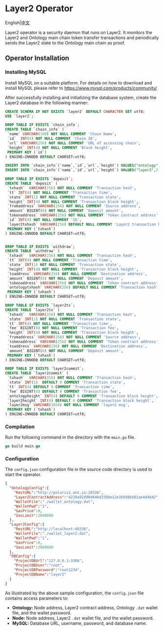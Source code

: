 # Layer2 Operator

English|[中文](README_CN.md)

Layer2 operator is a security daemon that runs on Layer2. It monitors the Layer2 and Ontology main chain token transfer transactions and periodically sends the Layer2 state to the Ontology main chain as proof.

## Operator Installation

### Installing MySQL

Install MySQL on a suitable platform. For details on how to download and install MySQL please refer to https://www.mysql.com/products/community/

After successfully installing and initializing the database system, create the Layer2 database in the following manner:

```sql
CREATE SCHEMA IF NOT EXISTS `layer2` DEFAULT CHARACTER SET utf8;
USE `layer2`;

DROP TABLE IF EXISTS `chain_info`;
CREATE TABLE `chain_info` (
 `name` VARCHAR(100) NOT NULL COMMENT 'Chain Name',
 `id`  INT(4) NOT NULL COMMENT 'Chain ID',
 `url` VARCHAR(256) NOT NULL COMMENT 'URL of accessing chain',
 `height` INT(4) NOT NULL COMMENT 'Block height',
 PRIMARY KEY (`id`)
) ENGINE=INNODB DEFAULT CHARSET=utf8;

INSERT INTO `chain_info`(`name`,`id`,`url`,`height`) VALUES("ontology",1,"http://138.91.6.125:20336",0);
INSERT INTO `chain_info`(`name`,`id`,`url`,`height`) VALUES("layer2",2,"http://47.90.189.186:40332",0);

DROP TABLE IF EXISTS `deposit`;
CREATE TABLE `deposit` (
 `txhash`  VARCHAR(256) NOT NULL COMMENT 'Transaction hash',
 `tt` INT(4) NOT NULL COMMENT 'Transaction time',
 `state` INT(1) NOT NULL COMMENT 'Transaction state',
 `height` INT(4) NOT NULL COMMENT 'Transaction block height',
 `fromaddress` VARCHAR(256) NOT NULL COMMENT 'Source address',
 `amount` BIGINT(8) NOT NULL COMMENT 'Deposit amount',
 `tokenaddress` VARCHAR(256) NOT NULL COMMENT 'Token contract address',
 `id` INT(4) NOT NULL COMMENT 'ID',
 `layer2txhash` VARCHAR(256) DEFAULT NULL COMMENT 'Layer2 transaction hash',
 PRIMARY KEY (`txhash`)
) ENGINE=INNODB DEFAULT CHARSET=utf8;


DROP TABLE IF EXISTS `withdraw`;
CREATE TABLE `withdraw` (
 `txhash`  VARCHAR(256) NOT NULL COMMENT 'Transaction hash',
 `tt` INT(4) NOT NULL COMMENT 'Transaction time',
 `state` INT(1) NOT NULL COMMENT 'Transaction state',
 `height` INT(4) NOT NULL COMMENT 'Transaction block height',
 `toaddress` VARCHAR(256) NOT NULL COMMENT 'Destination address',
 `amount` BIGINT(8) NOT NULL COMMENT 'Deposit amount',
 `tokenaddress` VARCHAR(256) NOT NULL COMMENT 'Token contract address',
 `ontologytxhash` VARCHAR(256) DEFAULT NULL COMMENT 'Transaction hash',
 PRIMARY KEY (`txhash`)
) ENGINE=INNODB DEFAULT CHARSET=utf8;

DROP TABLE IF EXISTS `layer2tx`;
CREATE TABLE `layer2tx` (
 `txhash`  VARCHAR(256) NOT NULL COMMENT 'Transaction hash',
 `state` INT(1) NOT NULL COMMENT 'Transaction state',
 `tt` INT(4) NOT NULL COMMENT 'Transaction time',
 `fee` BIGINT(8) NOT NULL COMMENT 'Transaction fee',
 `height` INT(4) NOT NULL COMMENT 'Transaction block height',
 `fromaddress` VARCHAR(256) NOT NULL COMMENT 'Source address',
 `tokenaddress` VARCHAR(256) NOT NULL COMMENT 'Token contract address',
 `toaddress` VARCHAR(256) NOT NULL COMMENT 'Destination address',
 `amount` BIGINT(8) NOT NULL COMMENT 'Deposit amount',
 PRIMARY KEY (`txhash`)
) ENGINE=INNODB DEFAULT CHARSET=utf8;

DROP TABLE IF EXISTS `layer2commit`;
CREATE TABLE `layer2commit` (
 `txhash`  VARCHAR(256) NOT NULL COMMENT 'Transaction hash',
 `state` INT(1)  DEFAULT 0 COMMENT 'Transaction state',
 `tt` INT(4) DEFAULT 0 COMMENT 'Transaction time',
 `fee` BIGINT(8) DEFAULT 0 COMMENT 'Transaction fee',
 `ontologyheight` INT(4) DEFAULT 0 COMMENT 'Transaction block height',
 `layer2height` INT(4) DEFAULT 0 COMMENT 'Transaction block height',
 `layer2msg` VARCHAR(1024) NOT NULL COMMENT 'layer2 msg',
 PRIMARY KEY (`txhash`)
) ENGINE=INNODB DEFAULT CHARSET=utf8;
```

### Compilation

Run the following command in the directory with the `main.go` file.

```go
go build main.go
```

### Configuration

The `config.json` configuration file in the source code directory is used to start the operator.

```json
{
  "OntologyConfig":{
    "RestURL":"http://polaris1.ont.io:20336",
    "Layer2ContractAddress":"4229a92d90d446d1598e12e35698b681ae4d4642",
    "WalletFile":"./wallet_ontology.dat",
    "WalletPwd":"1",
    "GasPrice":0,
    "GasLimit":2000000
  },
  "Layer2Config":{
    "RestURL":"http://localhost:40336",
    "WalletFile":"./wallet_layer2.dat",
    "WalletPwd":"1",
    "GasPrice":0,
    "GasLimit":2000000
  },
  "DBConfig":{
    "ProjectDBUrl":"127.0.0.1:3306",
    "ProjectDBUser":"root",
    "ProjectDBPassword":"root1234",
    "ProjectDBName":"layer2"
  }
}
```

As illustrated by the above sample configuration, the `config.json` file contains access parameters to:

- **Ontology:** Node address, Layer2 contract address, Ontology `.dat` wallet file, and the wallet password.
- **Node:** Node address, Layer2 `.dat` wallet file, and the wallet password.
- **MySQL:** Database URL, username, password, and database name.
